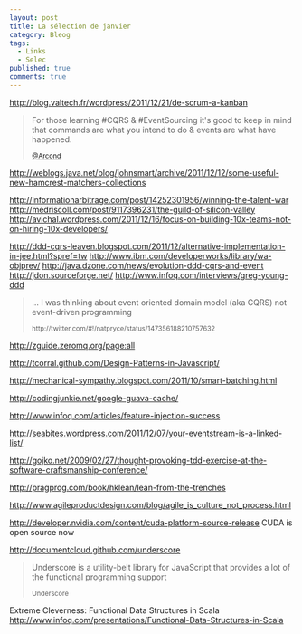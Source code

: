 ```yaml
---
layout: post
title: La sélection de janvier 
category: Bleog
tags:
  - Links
  - Selec
published: true
comments: true
---
```


http://blog.valtech.fr/wordpress/2011/12/21/de-scrum-a-kanban

<blockquote><p>For those learning #CQRS &amp; #EventSourcing it's good to keep in mind that commands are what you intend to do &amp; events are what have happened.</p><small><a href="http://twitter.com/#!/Arcond/status/146295631135248385">
@Arcond</a></small></blockquote>


http://weblogs.java.net/blog/johnsmart/archive/2011/12/12/some-useful-new-hamcrest-matchers-collections

http://informationarbitrage.com/post/14252301956/winning-the-talent-war
http://medriscoll.com/post/9117396231/the-guild-of-silicon-valley
http://avichal.wordpress.com/2011/12/16/focus-on-building-10x-teams-not-on-hiring-10x-developers/

http://ddd-cqrs-leaven.blogspot.com/2011/12/alternative-implementation-in-jee.html?spref=tw
http://www.ibm.com/developerworks/library/wa-objprev/
http://java.dzone.com/news/evolution-ddd-cqrs-and-event
http://jdon.sourceforge.net/
http://www.infoq.com/interviews/greg-young-ddd


<blockquote><p>... I was thinking about event oriented domain model (aka CQRS) not event-driven programming</p><small>http://twitter.com/#!/natpryce/status/147356188210757632</small></blockquote>

http://zguide.zeromq.org/page:all

http://tcorral.github.com/Design-Patterns-in-Javascript/

http://mechanical-sympathy.blogspot.com/2011/10/smart-batching.html

http://codingjunkie.net/google-guava-cache/

http://www.infoq.com/articles/feature-injection-success


http://seabites.wordpress.com/2011/12/07/your-eventstream-is-a-linked-list/

http://gojko.net/2009/02/27/thought-provoking-tdd-exercise-at-the-software-craftsmanship-conference/

http://pragprog.com/book/hklean/lean-from-the-trenches

http://www.agileproductdesign.com/blog/agile_is_culture_not_process.html

http://developer.nvidia.com/content/cuda-platform-source-release
CUDA is open source now

http://documentcloud.github.com/underscore
<blockquote><p>Underscore is a utility-belt library for JavaScript that provides a lot of the functional programming support</p><small>Underscore</small></blockquote>


Extreme Cleverness: Functional Data Structures in Scala
http://www.infoq.com/presentations/Functional-Data-Structures-in-Scala

